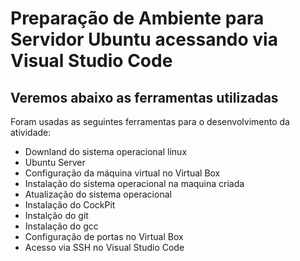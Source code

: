# Preparação de Ambiente para Servidor Ubuntu acessando via Visual Studio Code

## Veremos abaixo as ferramentas utilizadas

Foram usadas as seguintes ferramentas para o desenvolvimento da atividade:
    
- Downland do sistema operacional linux
- Ubuntu Server
- Configuração da máquina virtual no Virtual Box 
- Instalação do sistema operacional na maquina criada 
- Atualização do sistema operacional
- Instalação do CockPit
- Instalção do git
- Instalação do gcc
- Configuração de portas no Virtual Box
- Acesso via SSH no Visual Studio Code